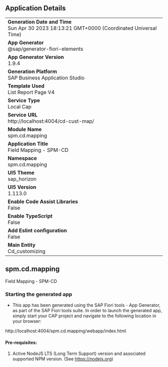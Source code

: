 ## Application Details
|               |
| ------------- |
|**Generation Date and Time**<br>Sun Apr 30 2023 18:13:21 GMT+0000 (Coordinated Universal Time)|
|**App Generator**<br>@sap/generator-fiori-elements|
|**App Generator Version**<br>1.9.4|
|**Generation Platform**<br>SAP Business Application Studio|
|**Template Used**<br>List Report Page V4|
|**Service Type**<br>Local Cap|
|**Service URL**<br>http://localhost:4004/cd-cust-map/
|**Module Name**<br>spm.cd.mapping|
|**Application Title**<br>Field Mapping - SPM-CD|
|**Namespace**<br>spm.cd.mapping|
|**UI5 Theme**<br>sap_horizon|
|**UI5 Version**<br>1.113.0|
|**Enable Code Assist Libraries**<br>False|
|**Enable TypeScript**<br>False|
|**Add Eslint configuration**<br>False|
|**Main Entity**<br>Cd_customizing|

## spm.cd.mapping

Field Mapping - SPM-CD

### Starting the generated app

-   This app has been generated using the SAP Fiori tools - App Generator, as part of the SAP Fiori tools suite.  In order to launch the generated app, simply start your CAP project and navigate to the following location in your browser:

http://localhost:4004/spm.cd.mapping/webapp/index.html

#### Pre-requisites:

1. Active NodeJS LTS (Long Term Support) version and associated supported NPM version.  (See https://nodejs.org)


